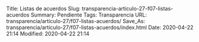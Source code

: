 Title: Listas de acuerdos
Slug: transparencia-articulo-27-f07-listas-acuerdos
Summary: Pendiente
Tags: Transparencia
URL: transparencia/articulo-27/f07-listas-acuerdos/
Save_As: transparencia/articulo-27/f07-listas-acuerdos/index.html
Date: 2020-04-22 21:14
Modified: 2020-04-22 21:14


